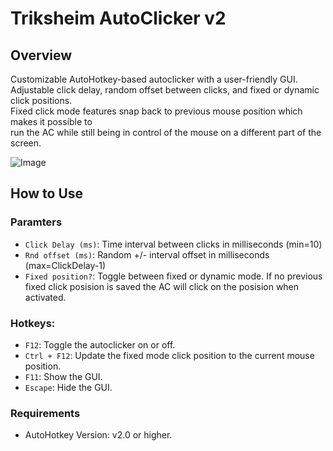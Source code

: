 # Triksheim AutoClicker v2
## Overview
Customizable AutoHotkey-based autoclicker with a user-friendly GUI.\
Adjustable click delay, random offset between clicks, and fixed or dynamic click positions.\
Fixed click mode features snap back to previous mouse position which makes it possible to\
run the AC while still being in control of the mouse on a different part of the screen.

![Image](https://github.com/user-attachments/assets/14eed834-54cd-4a01-a573-cc32f6009591)

## How to Use

### Paramters
* `Click Delay (ms)`: Time interval between clicks in milliseconds (min=10)
* `Rnd offset (ms)`: Random +/- interval offset in milliseconds (max=ClickDelay-1)
* `Fixed position?`: Toggle between fixed or dynamic mode. If no previous fixed click posision is saved the AC will click on the posision when activated.

### Hotkeys:
* `F12`: Toggle the autoclicker on or off.
* `Ctrl + F12`: Update the fixed mode click position to the current mouse position.
* `F11`: Show the GUI.
* `Escape`: Hide the GUI.

### Requirements
* AutoHotkey Version: v2.0 or higher.
